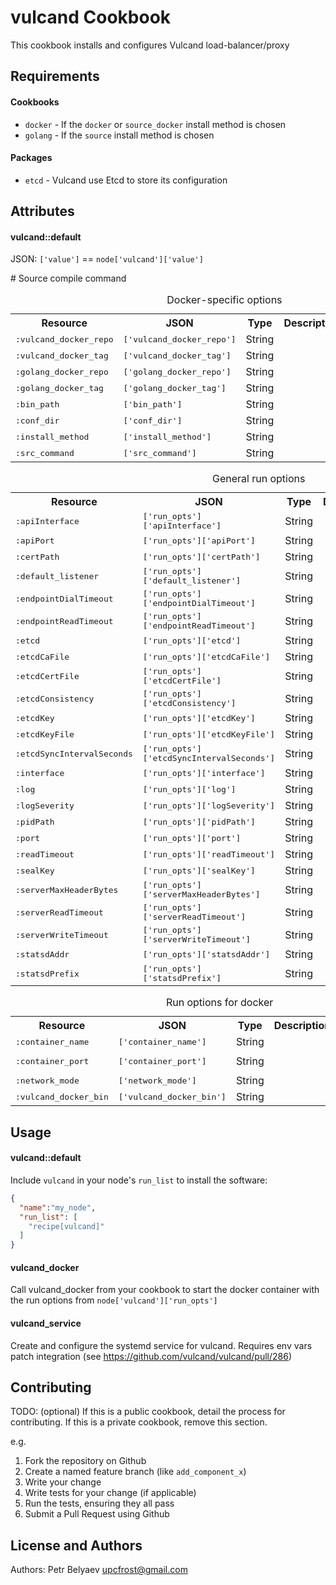 vulcand Cookbook
================
This cookbook installs and configures Vulcand load-balancer/proxy

Requirements
------------
#### Cookbooks
- `docker` - If the `docker` or `source_docker` install method is chosen
- `golang` - If the `source` install method is chosen

#### Packages
- `etcd` - Vulcand use Etcd to store its configuration

Attributes
----------
#### vulcand::default
JSON: `['value']` == `node['vulcand']['value']`

<table>
  <caption>Docker-specific options</caption>
  <tr>
    <th>Resource</th>
    <th>JSON</th>
    <th>Type</th>
    <th>Description</th>
    <th>Default</th>
  </tr>
  <tr>
    <td><tt>:vulcand_docker_repo</tt></td>
    <td><tt>['vulcand_docker_repo']</tt></td>
    <td>String</td>
    <td></td>
    <td><tt>'mailgun/vulcand'</tt></td>
  </tr>
  <tr>
    <td><tt>:vulcand_docker_tag</tt></td>
    <td><tt>['vulcand_docker_tag']</tt></td>
    <td>String</td>
    <td></td>
    <td><tt>'v0.8.0-beta.2'</tt></td>
  </tr>
  <tr>
    <td><tt>:golang_docker_repo</tt></td>
    <td><tt>['golang_docker_repo']</tt></td>
    <td>String</td>
    <td></td>
    <td><tt>'golang'</tt></td>
  </tr>
  <tr>
    <td><tt>:golang_docker_tag</tt></td>
    <td><tt>['golang_docker_tag']</tt></td>
    <td>String</td>
    <td></td>
    <td><tt>'latest'</tt></td>
  </tr>
  <tr>
    <td><tt>:bin_path</tt></td>
    <td><tt>['bin_path']</tt></td>
    <td>String</td>
    <td></td>
    <td><tt>'/usr/local/bin'</tt></td>
  </tr>
  <tr>
    <td><tt>:conf_dir</tt></td>
    <td><tt>['conf_dir']</tt></td>
    <td>String</td>
    <td></td>
    <td><tt>'/etc/vulcand'</tt></td>
  </tr>
  <tr>
    <td><tt>:install_method</tt></td>
    <td><tt>['install_method']</tt></td>
    <td>String</td>
    <td></td>
    <td><tt>'source_docker'</tt></td>
  </tr>
# Source compile command
  <tr>
    <td><tt>:src_command</tt></td>
    <td><tt>['src_command']</tt></td>
    <td>String</td>
    <td></td>
    <td>See attributes.rb</td>
  </tr>
</table>

<table>
  <caption>General run options</caption>
  <tr>
    <th>Resource</th>
    <th>JSON</th>
    <th>Type</th>
    <th>Description</th>
    <th>Default</th>
  </tr>
  <tr>
    <td><tt>:apiInterface</tt></td>
    <td><tt>['run_opts']['apiInterface']</tt></td>
    <td>String</td>
    <td></td>
    <td><tt>'0.0.0.0'</tt></td>
  </tr>
  <tr>
    <td><tt>:apiPort</tt></td>
    <td><tt>['run_opts']['apiPort']</tt></td>
    <td>String</td>
    <td></td>
    <td><tt>'8182'</tt></td>
  </tr>
  <tr>
    <td><tt>:certPath</tt></td>
    <td><tt>['run_opts']['certPath']</tt></td>
    <td>String</td>
    <td></td>
    <td><tt>nil</tt></td>
  </tr>
  <tr>
    <td><tt>:default_listener</tt></td>
    <td><tt>['run_opts']['default_listener']</tt></td>
    <td>String</td>
    <td></td>
    <td><tt>true</tt></td>
  </tr>
  <tr>
    <td><tt>:endpointDialTimeout</tt></td>
    <td><tt>['run_opts']['endpointDialTimeout']</tt></td>
    <td>String</td>
    <td></td>
    <td><tt>'5s'</tt></td>
  </tr>
  <tr>
    <td><tt>:endpointReadTimeout</tt></td>
    <td><tt>['run_opts']['endpointReadTimeout']</tt></td>
    <td>String</td>
    <td></td>
    <td><tt>'50s'</tt></td>
  </tr>
  <tr>
    <td><tt>:etcd</tt></td>
    <td><tt>['run_opts']['etcd']</tt></td>
    <td>String</td>
    <td></td>
    <td><tt>'http://localhost:4001'</tt></td>
  </tr>
  <tr>
    <td><tt>:etcdCaFile</tt></td>
    <td><tt>['run_opts']['etcdCaFile']</tt></td>
    <td>String</td>
    <td></td>
    <td><tt>nil</tt></td>
  </tr>
  <tr>
    <td><tt>:etcdCertFile</tt></td>
    <td><tt>['run_opts']['etcdCertFile']</tt></td>
    <td>String</td>
    <td></td>
    <td><tt>nil</tt></td>
  </tr>
  <tr>
    <td><tt>:etcdConsistency</tt></td>
    <td><tt>['run_opts']['etcdConsistency']</tt></td>
    <td>String</td>
    <td></td>
    <td><tt>'STRONG'</tt></td>
  </tr>
  <tr>
    <td><tt>:etcdKey</tt></td>
    <td><tt>['run_opts']['etcdKey']</tt></td>
    <td>String</td>
    <td></td>
    <td><tt>'vulcand'</tt></td>
  </tr>
  <tr>
    <td><tt>:etcdKeyFile</tt></td>
    <td><tt>['run_opts']['etcdKeyFile']</tt></td>
    <td>String</td>
    <td></td>
    <td><tt>nil</tt></td>
  </tr>
  <tr>
    <td><tt>:etcdSyncIntervalSeconds</tt></td>
    <td><tt>['run_opts']['etcdSyncIntervalSeconds']</tt></td>
    <td>String</td>
    <td></td>
    <td><tt>0</tt></td>
  </tr>
  <tr>
    <td><tt>:interface</tt></td>
    <td><tt>['run_opts']['interface']</tt></td>
    <td>String</td>
    <td></td>
    <td><tt>nil</tt></td>
  </tr>
  <tr>
    <td><tt>:log</tt></td>
    <td><tt>['run_opts']['log']</tt></td>
    <td>String</td>
    <td></td>
    <td><tt>'console'</tt></td>
  </tr>
  <tr>
    <td><tt>:logSeverity</tt></td>
    <td><tt>['run_opts']['logSeverity']</tt></td>
    <td>String</td>
    <td></td>
    <td><tt>'warning'</tt></td>
  </tr>
  <tr>
    <td><tt>:pidPath</tt></td>
    <td><tt>['run_opts']['pidPath']</tt></td>
    <td>String</td>
    <td></td>
    <td><tt>nil</tt></td>
  </tr>
  <tr>
    <td><tt>:port</tt></td>
    <td><tt>['run_opts']['port']</tt></td>
    <td>String</td>
    <td></td>
    <td><tt>'8181'</tt></td>
  </tr>
  <tr>
    <td><tt>:readTimeout</tt></td>
    <td><tt>['run_opts']['readTimeout']</tt></td>
    <td>String</td>
    <td></td>
    <td><tt>'1m0s'</tt></td>
  </tr>
  <tr>
    <td><tt>:sealKey</tt></td>
    <td><tt>['run_opts']['sealKey']</tt></td>
    <td>String</td>
    <td></td>
    <td><tt>nil</tt></td>
  </tr>
  <tr>
    <td><tt>:serverMaxHeaderBytes</tt></td>
    <td><tt>['run_opts']['serverMaxHeaderBytes']</tt></td>
    <td>String</td>
    <td></td>
    <td><tt>1048576</tt></td>
  </tr>
  <tr>
    <td><tt>:serverReadTimeout</tt></td>
    <td><tt>['run_opts']['serverReadTimeout']</tt></td>
    <td>String</td>
    <td></td>
    <td><tt>'1m0s'</tt></td>
  </tr>
  <tr>
    <td><tt>:serverWriteTimeout</tt></td>
    <td><tt>['run_opts']['serverWriteTimeout']</tt></td>
    <td>String</td>
    <td></td>
    <td><tt>'1m0s'</tt></td>
  </tr>
  <tr>
    <td><tt>:statsdAddr</tt></td>
    <td><tt>['run_opts']['statsdAddr']</tt></td>
    <td>String</td>
    <td></td>
    <td><tt>nil</tt></td>
  </tr>
  <tr>
    <td><tt>:statsdPrefix</tt></td>
    <td><tt>['run_opts']['statsdPrefix']</tt></td>
    <td>String</td>
    <td></td>
    <td><tt>nil</tt></td>
  </tr>
</table>

<table>
  <caption>Run options for docker</caption>
  <tr>
    <th>Resource</th>
    <th>JSON</th>
    <th>Type</th>
    <th>Description</th>
    <th>Default</th>
  </tr>
  <tr>
    <td><tt>:container_name</tt></td>
    <td><tt>['container_name']</tt></td>
    <td>String</td>
    <td></td>
    <td><tt>'vulcand'</tt></td>
  </tr>
  <tr>
    <td><tt>:container_port</tt></td>
    <td><tt>['container_port']</tt></td>
    <td>String</td>
    <td></td>
    <td><tt>['8181:8181', '8282:8282']</tt></td>
  </tr>
  <tr>
    <td><tt>:network_mode</tt></td>
    <td><tt>['network_mode']</tt></td>
    <td>String</td>
    <td></td>
    <td><tt>'host'</tt></td>
  </tr>
  <tr>
    <td><tt>:vulcand_docker_bin</tt></td>
    <td><tt>['vulcand_docker_bin']</tt></td>
    <td>String</td>
    <td></td>
    <td><tt>'/go/bin/vulcand'</tt></td>
  </tr>
</table>

Usage
-----
#### vulcand::default
Include `vulcand` in your node's `run_list` to install the software:

```json
{
  "name":"my_node",
  "run_list": [
    "recipe[vulcand]"
  ]
}
```

#### vulcand_docker
Call vulcand_docker from your cookbook to start the docker container
with the run options from `node['vulcand']['run_opts']`

#### vulcand_service
Create and configure the systemd service for vulcand.
Requires env vars patch integration (see https://github.com/vulcand/vulcand/pull/286)

Contributing
------------
TODO: (optional) If this is a public cookbook, detail the process for contributing. If this is a private cookbook, remove this section.

e.g.
1. Fork the repository on Github
2. Create a named feature branch (like `add_component_x`)
3. Write your change
4. Write tests for your change (if applicable)
5. Run the tests, ensuring they all pass
6. Submit a Pull Request using Github

License and Authors
-------------------
Authors:
  Petr Belyaev <upcfrost@gmail.com>
